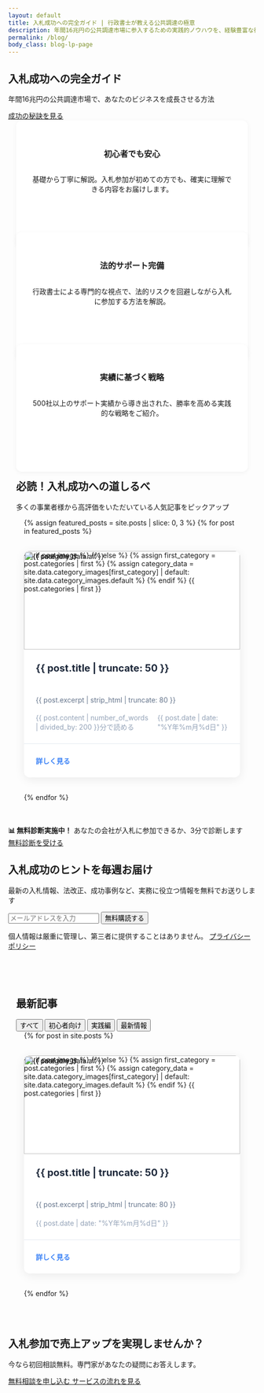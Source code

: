 ```yaml
---
layout: default
title: 入札成功への完全ガイド | 行政書士が教える公共調達の極意
description: 年間16兆円の公共調達市場に参入するための実践的ノウハウを、経験豊富な行政書士が徹底解説。初心者でも安心して入札に参加できる方法をご紹介します。
permalink: /blog/
body_class: blog-lp-page
---
```


<!-- 緊急修正CSS読み込み -->
<link rel="stylesheet" href="{{ '/assets/css/blog-emergency-fix.css' | relative_url }}?v={{ 'now' | date: '%Y%m%d%H%M%S' }}">

<!-- ブログヒーローセクション -->
<section class="blog-hero">
    <div class="blog-hero-content">
        <h1 class="blog-hero-title">
            入札成功への完全ガイド
        </h1>
        <p class="blog-hero-subtitle">
            年間16兆円の公共調達市場で、あなたのビジネスを成長させる方法
        </p>
        <a href="#value-props" class="blog-hero-cta">
            <i class="fas fa-arrow-down"></i>
            成功の秘訣を見る
        </a>
    </div>
</section>

<!-- 価値提案セクション -->
<section class="blog-value-props" id="value-props">
    <div class="value-props-grid">
        <div class="value-prop-card">
            <div class="value-prop-icon">
                <i class="fas fa-graduation-cap"></i>
            </div>
            <h3>初心者でも安心</h3>
            <p>基礎から丁寧に解説。入札参加が初めての方でも、確実に理解できる内容をお届けします。</p>
        </div>
        <div class="value-prop-card">
            <div class="value-prop-icon">
                <i class="fas fa-balance-scale"></i>
            </div>
            <h3>法的サポート完備</h3>
            <p>行政書士による専門的な視点で、法的リスクを回避しながら入札に参加する方法を解説。</p>
        </div>
        <div class="value-prop-card">
            <div class="value-prop-icon">
                <i class="fas fa-chart-line"></i>
            </div>
            <h3>実績に基づく戦略</h3>
            <p>500社以上のサポート実績から導き出された、勝率を高める実践的な戦略をご紹介。</p>
        </div>
    </div>
</section>

<!-- 注目記事セクション -->
<section class="blog-featured-posts">
    <div class="section-header">
        <h2>必読！入札成功への道しるべ</h2>
        <p>多くの事業者様から高評価をいただいている人気記事をピックアップ</p>
    </div>
    <div class="featured-posts-grid">
        {% assign featured_posts = site.posts | slice: 0, 3 %}
        {% for post in featured_posts %}
        <article class="featured-post-card">
            <div class="post-image">
                {% if post.image %}
                <img src="{{ post.image | relative_url }}" alt="{{ post.title }}">
                {% else %}
                    {% assign first_category = post.categories | first %}
                    {% assign category_data = site.data.category_images[first_category] | default: site.data.category_images.default %}
                    <img src="{{ category_data.image }}" alt="{{ category_data.alt }}">
                {% endif %}
                <span class="post-category" style="background-color: {{ site.data.category_images[post.categories.first].color | default: '#6b7280' }}">{{ post.categories | first }}</span>
            </div>
            <div class="post-content">
                <h3>{{ post.title | truncate: 50 }}</h3>
                <p>{{ post.excerpt | strip_html | truncate: 80 }}</p>
                <div class="post-meta">
                    <span><i class="fas fa-clock"></i> {{ post.content | number_of_words | divided_by: 200 }}分で読める</span>
                    <span><i class="fas fa-calendar"></i> {{ post.date | date: "%Y年%m月%d日" }}</span>
                </div>
            </div>
            <div class="post-cta">
                <a href="{{ post.url | relative_url }}">
                    詳しく見る <i class="fas fa-arrow-right"></i>
                </a>
            </div>
        </article>
        {% endfor %}
    </div>
</section>

<!-- インラインCTA -->
<div class="inline-cta">
    <div class="inline-cta-content">
        <div class="inline-cta-text">
            <strong>📊 無料診断実施中！</strong>
            <span>あなたの会社が入札に参加できるか、3分で診断します</span>
        </div>
        <a href="/contact/?service=diagnosis" class="cta-button cta-primary inline-cta-button">
            <i class="fas fa-clipboard-check"></i>
            無料診断を受ける
        </a>
    </div>
</div>


<!-- ニュースレター購読セクション -->
<section class="blog-newsletter">
    <div class="newsletter-content">
        <h2>入札成功のヒントを毎週お届け</h2>
        <p>最新の入札情報、法改正、成功事例など、実務に役立つ情報を無料でお送りします</p>
        <form class="newsletter-form" action="/subscribe/" method="post">
            <input type="email" name="email" placeholder="メールアドレスを入力" required>
            <button type="submit">無料購読する</button>
        </form>
        <p class="newsletter-privacy">
            <i class="fas fa-lock"></i> 個人情報は厳重に管理し、第三者に提供することはありません。
            <a href="/privacy/">プライバシーポリシー</a>
        </p>
    </div>
</section>

<!-- 記事一覧セクション -->
<section class="blog-articles-section">
    <div class="articles-header">
        <h2>最新記事</h2>
        <div class="articles-filter">
            <button class="active" data-filter="all">すべて</button>
            <button data-filter="入門ガイド">初心者向け</button>
            <button data-filter="実務ガイド">実践編</button>
            <button data-filter="最新動向">最新情報</button>
        </div>
    </div>
    <div class="articles-grid">
        {% for post in site.posts %}
        <article class="featured-post-card" data-category="{{ post.categories | join: ' ' }}">
            <div class="post-image">
                {% if post.image %}
                <img src="{{ post.image | relative_url }}" alt="{{ post.title }}">
                {% else %}
                    {% assign first_category = post.categories | first %}
                    {% assign category_data = site.data.category_images[first_category] | default: site.data.category_images.default %}
                    <img src="{{ category_data.image }}" alt="{{ category_data.alt }}">
                {% endif %}
                <span class="post-category" style="background-color: {{ site.data.category_images[post.categories.first].color | default: '#6b7280' }}">{{ post.categories | first }}</span>
            </div>
            <div class="post-content">
                <h3>{{ post.title | truncate: 50 }}</h3>
                <p>{{ post.excerpt | strip_html | truncate: 80 }}</p>
                <div class="post-meta">
                    <span><i class="fas fa-calendar"></i> {{ post.date | date: "%Y年%m月%d日" }}</span>
                </div>
            </div>
            <div class="post-cta">
                <a href="{{ post.url | relative_url }}">
                    詳しく見る <i class="fas fa-arrow-right"></i>
                </a>
            </div>
        </article>
        {% endfor %}
    </div>
</section>

<!-- 最終CTA -->
<section class="blog-final-cta">
    <div class="cta-content">
        <h2>入札参加で売上アップを実現しませんか？</h2>
        <p>今なら初回相談無料。専門家があなたの疑問にお答えします。</p>
        <div class="cta-buttons">
            <a href="/contact/" class="primary">
                <i class="fas fa-comments"></i>
                無料相談を申し込む
            </a>
            <a href="/flow/" class="secondary">
                <i class="fas fa-list"></i>
                サービスの流れを見る
            </a>
        </div>
    </div>
</section>

<script>
// 記事フィルター機能
document.addEventListener('DOMContentLoaded', function() {
    const filterButtons = document.querySelectorAll('.articles-filter button');
    const articles = document.querySelectorAll('.articles-grid .featured-post-card');
    
    filterButtons.forEach(button => {
        button.addEventListener('click', function() {
            const filter = this.getAttribute('data-filter');
            
            // ボタンのアクティブ状態を更新
            filterButtons.forEach(btn => btn.classList.remove('active'));
            this.classList.add('active');
            
            // 記事をフィルタリング
            articles.forEach(article => {
                if (filter === 'all' || article.getAttribute('data-category').includes(filter)) {
                    article.style.display = '';
                } else {
                    article.style.display = 'none';
                }
            });
        });
    });
    
    // スムーススクロール
    document.querySelector('.blog-hero-cta').addEventListener('click', function(e) {
        e.preventDefault();
        const target = document.querySelector(this.getAttribute('href'));
        if (target) {
            target.scrollIntoView({ behavior: 'smooth', block: 'start' });
        }
    });
});
    // JavaScriptで強制的にスタイルを適用
    setTimeout(function() {
        // すべての記事カードに対して強制的にスタイルを適用
        const cards = document.querySelectorAll('.featured-post-card');
        cards.forEach(function(card) {
            card.style.cssText = 'height: 100% !important; display: flex !important; flex-direction: column !important; background: white !important; border-radius: 12px !important; overflow: hidden !important; box-shadow: 0 4px 20px rgba(0, 0, 0, 0.08) !important;';
            
            const postImage = card.querySelector('.post-image');
            if (postImage) {
                postImage.style.cssText = 'position: relative !important; width: 100% !important; height: 200px !important; overflow: hidden !important; flex-shrink: 0 !important;';
                
                const img = postImage.querySelector('img');
                if (img) {
                    img.style.cssText = 'width: 100% !important; height: 100% !important; object-fit: cover !important;';
                }
            }
            
            const postContent = card.querySelector('.post-content');
            if (postContent) {
                postContent.style.cssText = 'padding: 1.5rem !important; flex: 1 !important; display: flex !important; flex-direction: column !important;';
                
                const h3 = postContent.querySelector('h3');
                if (h3) {
                    h3.style.cssText = 'font-size: 1.25rem !important; color: #1e293b !important; margin-bottom: 0.75rem !important; line-height: 1.4 !important; min-height: 2.8em !important;';
                }
                
                const p = postContent.querySelector('p');
                if (p) {
                    p.style.cssText = 'color: #64748b !important; line-height: 1.6 !important; margin-bottom: 1rem !important; flex: 1 !important;';
                }
                
                const meta = postContent.querySelector('.post-meta');
                if (meta) {
                    meta.style.cssText = 'display: flex !important; align-items: center !important; gap: 1rem !important; font-size: 0.875rem !important; color: #94a3b8 !important; margin-top: auto !important;';
                }
            }
        });
        
        // グリッドレイアウトも強制適用
        const grids = document.querySelectorAll('.featured-posts-grid, .articles-grid');
        grids.forEach(function(grid) {
            grid.style.cssText = 'display: grid !important; grid-template-columns: repeat(auto-fill, minmax(320px, 1fr)) !important; gap: 2rem !important; max-width: 1200px !important; margin: 0 auto !important;';
        });
        
        console.log('ブログページのスタイル修正を適用しました');
    }, 100);
});
</script>

<!-- 縦長表示問題の緊急修正CSS -->
<style>
/* リセットCSS - 他のスタイルの影響を完全に排除 */
.blog-lp-page * {
    box-sizing: border-box !important;
}

/* ブログページ専用の修正CSS */
.featured-posts-grid,
.articles-grid {
    display: grid !important;
    grid-template-columns: repeat(auto-fill, minmax(320px, 1fr)) !important;
    gap: 2rem !important;
    max-width: 1200px !important;
    margin: 0 auto !important;
    padding: 0 1rem !important;
}

@media (max-width: 767px) {
    .featured-posts-grid,
    .articles-grid {
        grid-template-columns: 1fr !important;
        gap: 1.5rem !important;
    }
}

.featured-post-card {
    height: 100% !important;
    display: flex !important;
    flex-direction: column !important;
    background: white !important;
    border-radius: 12px !important;
    overflow: hidden !important;
    box-shadow: 0 4px 20px rgba(0, 0, 0, 0.08) !important;
    transition: all 0.3s ease !important;
    margin: 0 !important;
    max-width: none !important;
    width: 100% !important;
}

.featured-post-card:hover {
    transform: translateY(-5px) !important;
    box-shadow: 0 10px 40px rgba(0, 0, 0, 0.15) !important;
}

.featured-post-card .post-image {
    position: relative !important;
    width: 100% !important;
    height: 200px !important;
    overflow: hidden !important;
    flex-shrink: 0 !important;
    min-height: 200px !important;
    max-height: 200px !important;
}

.featured-post-card .post-image img {
    width: 100% !important;
    height: 100% !important;
    object-fit: cover !important;
    transition: transform 0.5s ease !important;
    display: block !important;
    position: absolute !important;
    top: 0 !important;
    left: 0 !important;
}

.featured-post-card:hover .post-image img {
    transform: scale(1.05) !important;
}

.featured-post-card .post-content {
    padding: 1.5rem !important;
    flex: 1 !important;
    display: flex !important;
    flex-direction: column !important;
    min-height: 0 !important;
}

.featured-post-card .post-content h3 {
    font-size: 1.25rem !important;
    color: #1e293b !important;
    margin: 0 0 0.75rem 0 !important;
    padding: 0 !important;
    line-height: 1.4 !important;
    min-height: 2.8em !important;
    display: -webkit-box !important;
    -webkit-line-clamp: 2 !important;
    -webkit-box-orient: vertical !important;
    overflow: hidden !important;
    text-overflow: ellipsis !important;
}

.featured-post-card .post-content p {
    color: #64748b !important;
    line-height: 1.6 !important;
    margin: 0 0 1rem 0 !important;
    padding: 0 !important;
    flex: 1 !important;
    display: -webkit-box !important;
    -webkit-line-clamp: 3 !important;
    -webkit-box-orient: vertical !important;
    overflow: hidden !important;
    text-overflow: ellipsis !important;
}

.featured-post-card .post-meta {
    display: flex !important;
    align-items: center !important;
    gap: 1rem !important;
    font-size: 0.875rem !important;
    color: #94a3b8 !important;
    margin-top: auto !important;
    padding: 0 !important;
}

.featured-post-card .post-cta {
    padding: 1.5rem !important;
    border-top: 1px solid #e2e8f0 !important;
    margin: 0 !important;
}

.featured-post-card .post-cta a {
    display: flex !important;
    align-items: center !important;
    justify-content: space-between !important;
    color: #3b82f6 !important;
    font-weight: 600 !important;
    text-decoration: none !important;
}

/* 古いスタイルを確実に無効化 */
.posts-grid,
.post-card,
.blog-grid,
.blog-card {
    display: none !important;
}

/* 価値提案カードも修正 */
.value-props-grid {
    display: grid !important;
    grid-template-columns: repeat(auto-fit, minmax(280px, 1fr)) !important;
    gap: 2rem !important;
    max-width: 1200px !important;
    margin: 0 auto !important;
    padding: 0 1rem !important;
}

.value-prop-card {
    height: 100% !important;
    display: flex !important;
    flex-direction: column !important;
    background: white !important;
    padding: 2rem !important;
    border-radius: 12px !important;
    text-align: center !important;
    box-shadow: 0 2px 10px rgba(0, 0, 0, 0.05) !important;
    margin: 0 !important;
}

/* セクション全体の幅を制限 */
.blog-featured-posts,
.blog-articles-section {
    max-width: 1400px !important;
    margin: 0 auto !important;
    padding: 3rem 1rem !important;
}

/* body要素にクラスを追加して優先度を上げる */
body.blog-lp-page .featured-post-card {
    width: 100% !important;
    max-width: none !important;
}
</style>